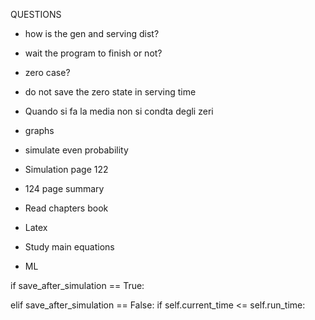 
QUESTIONS
- how is the gen and serving dist?
- wait the program to finish or not?
- zero case?

- do not save the zero state in serving time
- Quando si fa la media non si condta degli zeri 
 

- graphs 
- simulate even probability
- Simulation page 122
- 124 page summary
- Read chapters book 
- Latex
- Study main equations 
- ML 


if save_after_simulation == True:
                
elif save_after_simulation == False:
    if self.current_time <= self.run_time: